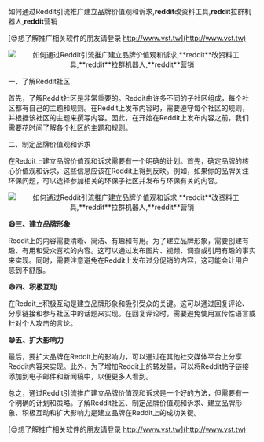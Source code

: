 如何通过Reddit引流推广建立品牌价值观和诉求,**reddit**改资料工具,**reddit**拉群机器人,**reddit**营销

[😍想了解推广相关软件的朋友请登录 http://www.vst.tw](http://www.vst.tw)

 <center><img src="https://vst.tw/MP4/tuiguang/png/7.png" alt="如何通过Reddit引流推广建立品牌价值观和诉求,**reddit**改资料工具,**reddit**拉群机器人,**reddit**营销"></center>

一、了解Reddit社区

首先，了解Reddit社区是非常重要的。Reddit由许多不同的子社区组成，每个社区都有自己的主题和规则。在Reddit上发布内容时，需要遵守每个社区的规则，并根据该社区的主题来撰写内容。因此，在开始在Reddit上发布内容之前，我们需要花时间了解各个社区的主题和规则。

二、制定品牌价值观和诉求

在Reddit上建立品牌价值观和诉求需要有一个明确的计划。首先，确定品牌的核心价值观和诉求，这些信息应该在Reddit上得到反映。例如，如果你的品牌关注环保问题，可以选择参加相关的环保子社区并发布与环保有关的内容。

 <center><img src="https://vst.tw/MP4/tuiguang/png/4.png" alt="如何通过Reddit引流推广建立品牌价值观和诉求,**reddit**改资料工具,**reddit**拉群机器人,**reddit**营销"></center>

**😄三、建立品牌形象**

Reddit上的内容需要清晰、简洁、有趣和有用。为了建立品牌形象，需要创建有趣、有用和受众喜欢的内容。这可以通过发布图片、视频、调查或引用有趣的事实来实现。同时，需要注意避免在Reddit上发布过分促销的内容，这可能会让用户感到不舒服。

**😄四、积极互动**

在Reddit上积极互动是建立品牌形象和吸引受众的关键。这可以通过回复评论、分享链接和参与社区中的话题来实现。在回复评论时，需要避免使用宣传性语言或针对个人攻击的言论。

**😄五、扩大影响力**

最后，要扩大品牌在Reddit上的影响力，可以通过在其他社交媒体平台上分享Reddit内容来实现。此外，为了增加Reddit上的转发量，可以将Reddit帖子链接添加到电子邮件和新闻稿中，以便更多人看到。

总之，通过Reddit引流推广建立品牌价值观和诉求是一个好的方法，但需要有一个明确的计划和策略。了解Reddit社区、制定品牌价值观和诉求、建立品牌形象、积极互动和扩大影响力是建立品牌在Reddit上的成功关键。

[😍想了解推广相关软件的朋友请登录 http://www.vst.tw](http://www.vst.tw)



